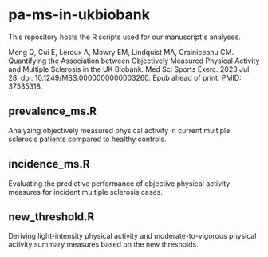 # pa-ms-in-ukbiobank

This repository hosts the R scripts used for our manuscript's analyses.


Meng Q, Cui E, Leroux A, Mowry EM, Lindquist MA, Crainiceanu CM. Quantifying the Association between Objectively Measured Physical Activity and Multiple Sclerosis in the UK Biobank. Med Sci Sports Exerc. 2023 Jul 28. doi: 10.1249/MSS.0000000000003260. Epub ahead of print. PMID: 37535318.

## prevalence_ms.R
Analyzing objectively measured physical activity in current multiple sclerosis patients compared to healthy controls.

## incidence_ms.R
Evaluating the predictive performance of objective physical activity measures for incident multiple sclerosis cases.

## new_threshold.R
Deriving light-intensity physical activity and moderate-to-vigorous physical activity summary measures based on the new thresholds.
